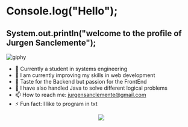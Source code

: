 # Console.log("Hello");
## System.out.println("welcome to the profile of Jurgen Sanclemente");

![giphy](https://user-images.githubusercontent.com/82098469/199127688-b4303c9f-d186-4aa6-8446-a07221548cec.gif)

- 🔭 Currently a student in systems engineering
- 👯 I am currently improving my skills in web development 
- 🤔 Taste for the Backend but passion for the FrontEnd 
- 💬 I have also handled Java to solve different logical problems 
- 📫 How to reach me: jurgensanclemente@gmail.com 
- ⚡ Fun fact: I like to program in txt 

<p align="center">
  <img src="http://some_place.com/image.png" />
</p>


<!--
**Jurgen212/Jurgen212** is a ✨ _special_ ✨ repository because its `README.md` (this file) appears on your GitHub profile.

Here are some ideas to get you started:



-->
